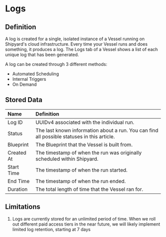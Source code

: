 # Logs

## Definition

A log is created for a single, isolated instance of a Vessel running on Shipyard's cloud infrastructure. Every time your Vessel runs and does something, it produces a log. The Logs tab of a Vessel shows a list of each unique log that has been generated.

A log can be created through 3 different methods:

* Automated Scheduling
* Internal Triggers
* On Demand

## Stored Data

| Name | Definition |
| :--- | :--- |
| Log ID | UUIDv4 associated with the individual run. |
| Status | The last known information about a run. You can find all possible statuses in this article. |
| Blueprint | The Blueprint that the Vessel is built from. |
| Created At | The timestamp of when the run was originally scheduled within Shipyard. |
| Start Time | The timestamp of when the run started. |
| End Time | The timestamp of when the run ended. |
| Duration | The total length of time that the Vessel ran for. |

## Limitations

1. Logs are currently stored for an unlimited period of time. When we roll out different paid access tiers in the near future, we will likely implement limited log retention, starting at 7 days

